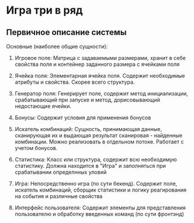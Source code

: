 # Игра три в ряд
## Первичное описание системы
Основные (наиболее общие сущности):
1. Игровое поле: 
Матрица с задаваемыми размерами, хранит в себе свойства поля и 
контейнер заданного размера с ячейками поля

2. Ячейка поля: 
Элементарная ячейка поля. Содержит необходимые атрибуты и свойства. Скорее всего структура.

3. Генератор поля:
Генерирует поле, содержит метод инициализации, срабатывающий при запуске и метод, дорисовывающий недостающие ячейки.

4. Бонусы:
Содержит условия для применения бонусов 

5. Искатель комбинаций: 
Сущность, принимающая данные, сканирующая их и выдающая результат сканировая - найденные комбинации. Можно реализовать в отдельном потоке. Работает с учетом бонусов.

6. Статистика:
Класс или структура, содержит всю необходимую статистику. Должна находится в "Игра" и заполняться при срабатывании определнных уловий

7. Игра: 
Непосредственно игра (по сути бекенд). Содержит поле, искатель комбинаций, сборщик статистики и логику реагирования на события и различные свойства

8. Интерфейс пользователя: 
Содержит элементы для представления пользователю и обработку введенных команд (по сути фронтэнд)


